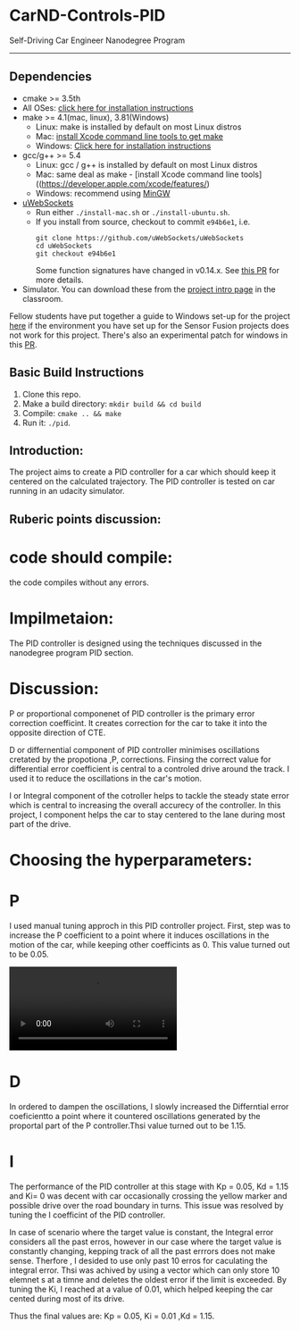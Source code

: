 # CarND-Controls-PID
Self-Driving Car Engineer Nanodegree Program

---

## Dependencies

* cmake >= 3.5th
 * All OSes: [click here for installation instructions](https://cmake.org/install/)
* make >= 4.1(mac, linux), 3.81(Windows)
  * Linux: make is installed by default on most Linux distros
  * Mac: [install Xcode command line tools to get make](https://developer.apple.com/xcode/features/)
  * Windows: [Click here for installation instructions](http://gnuwin32.sourceforge.net/packages/make.htm)
* gcc/g++ >= 5.4
  * Linux: gcc / g++ is installed by default on most Linux distros
  * Mac: same deal as make - [install Xcode command line tools]((https://developer.apple.com/xcode/features/)
  * Windows: recommend using [MinGW](http://www.mingw.org/)
* [uWebSockets](https://github.com/uWebSockets/uWebSockets)
  * Run either `./install-mac.sh` or `./install-ubuntu.sh`.
  * If you install from source, checkout to commit `e94b6e1`, i.e.
    ```
    git clone https://github.com/uWebSockets/uWebSockets 
    cd uWebSockets
    git checkout e94b6e1
    ```
    Some function signatures have changed in v0.14.x. See [this PR](https://github.com/udacity/CarND-MPC-Project/pull/3) for more details.
* Simulator. You can download these from the [project intro page](https://github.com/udacity/self-driving-car-sim/releases) in the classroom.

Fellow students have put together a guide to Windows set-up for the project [here](https://s3-us-west-1.amazonaws.com/udacity-selfdrivingcar/files/Kidnapped_Vehicle_Windows_Setup.pdf) if the environment you have set up for the Sensor Fusion projects does not work for this project. There's also an experimental patch for windows in this [PR](https://github.com/udacity/CarND-PID-Control-Project/pull/3).

## Basic Build Instructions

1. Clone this repo.
2. Make a build directory: `mkdir build && cd build`
3. Compile: `cmake .. && make`
4. Run it: `./pid`. 

## Introduction:
The project aims to create a PID controller for a car which should keep it centered on the calculated trajectory. The PID controller is tested on car running in an udacity simulator. 

## Ruberic points discussion:

# code should compile:
the code compiles without any errors.

# Impilmetaion:
The PID controller is designed using the techniques discussed in the nanodegree program PID section.

# Discussion:

P or proportional componenet of  PID controller is the primary error correction coefficint. It creates correction for the car to take it into the opposite direction of CTE. 

D or differnential component of PID controller minimises oscillations cretated by the propotiona ,P, corrections. Finsing the correct value for differential error coefficient is central to a controled drive around the track. I used it to reduce the oscillations in the car's motion.

I or Integral component of the cotroller helps to tackle the steady state error which is central to increasing the overall accurecy of the controller. In this project, I component helps the car to stay centered to the lane during most part of the drive.

# Choosing the hyperparameters:
# P
I used manual tuning approch in this PID controller project. First, step was to increase the P coefficient to a point where it induces oscillations in the motion of the car, while keeping other coefficints as 0. This value turned out to be 0.05.

![](./videos/P-alone.mp4)

# D
In ordered to dampen the oscillations, I slowly increased the Differntial error coeficientto a point where it countered oscillations generated by the proportal part of the P controller.Thsi value turned out to be 1.15. 
# I
The performance of the PID controller at this stage with Kp = 0.05, Kd = 1.15 and Ki= 0 was decent with car occasionally crossing the yellow marker and possible drive over the road boundary in turns. This issue was resolved by tuning the I coefficint of the PID controller. 

In case of scenario where the target value is constant, the Integral error considers all the past erros, however in our case where the target value is constantly changing, kepping track of all the past errrors does not make sense. Therfore , I desided to use only past 10 erros for caculating the integral error. Thsi was achived by using a vector which can only store 10 elemnet s at a timne and deletes the oldest error if the limit is exceeded. By tuning the Ki, I reached at a value of 0.01, which helped keeping the car cented during most of its drive.

Thus the final values are: Kp = 0.05, Ki = 0.01 ,Kd = 1.15.











